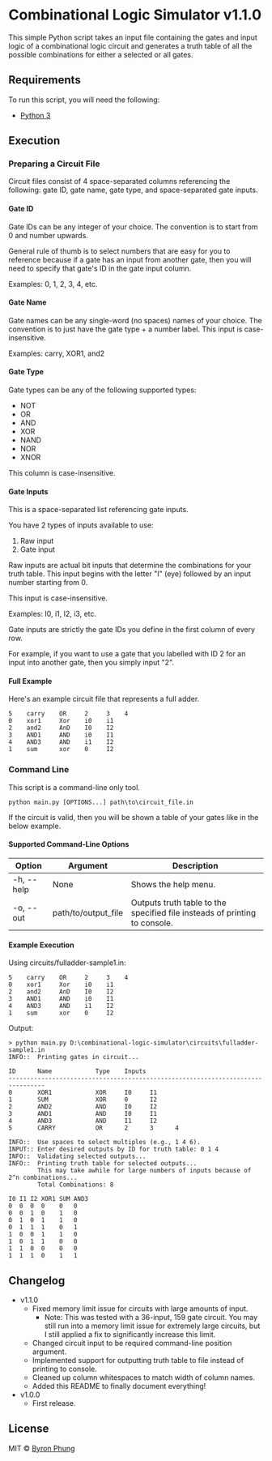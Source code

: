 # Combinational Logic Simulator v1.1.0

This simple Python script takes an input file containing the gates and input logic of a combinational logic circuit and generates a truth table of all the possible combinations for either a selected or all gates.

## Requirements

To run this script, you will need the following:
* [Python 3](https://www.python.org/downloads/)

## Execution

### Preparing a Circuit File

Circuit files consist of 4 space-separated columns referencing the following: gate ID, gate name, gate type, and space-separated gate inputs.

#### Gate ID

Gate IDs can be any integer of your choice. The convention is to start from 0 and number upwards.

General rule of thumb is to select numbers that are easy for you to reference because if a gate has an input from another gate, then you will need to specify that gate's ID in the gate input column.

Examples: 0, 1, 2, 3, 4, etc.

#### Gate Name

Gate names can be any single-word (no spaces) names of your choice. The convention is to just have the gate type + a number label. This input is case-insensitive.

Examples: carry, XOR1, and2

#### Gate Type

Gate types can be any of the following supported types:
* NOT
* OR
* AND
* XOR
* NAND
* NOR
* XNOR

This column is case-insensitive.

#### Gate Inputs

This is a space-separated list referencing gate inputs.

You have 2 types of inputs available to use:
1. Raw input
2. Gate input

Raw inputs are actual bit inputs that determine the combinations for your truth table. This input begins with the letter "I" (eye) followed by an input number starting from 0.

This input is case-insensitive.

Examples: I0, i1, I2, i3, etc.

Gate inputs are strictly the gate IDs you define in the first column of every row.

For example, if you want to use a gate that you labelled with ID 2 for an input into another gate, then you simply input "2".

#### Full Example

Here's an example circuit file that represents a full adder.

```
5    carry    OR     2     3    4
0    xor1     Xor    i0    i1
2    and2     AnD    I0    I2
3    AND1     AND    i0    I1
4    AND3     AND    i1    I2
1    sum      xor    0     I2
```

### Command Line

This script is a command-line only tool.

```
python main.py [OPTIONS...] path\to\circuit_file.in
```

If the circuit is valid, then you will be shown a table of your gates like in the below example.

#### Supported Command-Line Options

| Option     | Argument            | Description                                                                |
| ---------- | ------------------- | -------------------------------------------------------------------------- |
| -h, --help | None                | Shows the help menu.                                                       |
| -o, --out  | path/to/output_file | Outputs truth table to the specified file insteads of printing to console. |

#### Example Execution

Using circuits/fulladder-sample1.in:

```
5    carry    OR     2     3    4
0    xor1     Xor    i0    i1
2    and2     AnD    I0    I2
3    AND1     AND    i0    I1
4    AND3     AND    i1    I2
1    sum      xor    0     I2
```

Output:

```
> python main.py D:\combinational-logic-simulator\circuits\fulladder-sample1.in
INFO::  Printing gates in circuit...

ID      Name            Type    Inputs
--------------------------------------------------------------------------------
0       XOR1            XOR     I0     I1
1       SUM             XOR     0      I2
2       AND2            AND     I0     I2
3       AND1            AND     I0     I1
4       AND3            AND     I1     I2
5       CARRY           OR      2      3      4

INFO::  Use spaces to select multiples (e.g., 1 4 6).
INPUT:: Enter desired outputs by ID for truth table: 0 1 4
INFO::  Validating selected outputs...
INFO::  Printing truth table for selected outputs...
        This may take awhile for large numbers of inputs because of 2^n combinations...
        Total Combinations: 8

I0 I1 I2 XOR1 SUM AND3
0  0  0  0    0   0
0  0  1  0    1   0
0  1  0  1    1   0
0  1  1  1    0   1
1  0  0  1    1   0
1  0  1  1    0   0
1  1  0  0    0   0
1  1  1  0    1   1
```

## Changelog

* v1.1.0
  - Fixed memory limit issue for circuits with large amounts of input.
    * Note: This was tested with a 36-input, 159 gate circuit. You may still run into a memory limit issue for extremely large circuits, but I still applied a fix to significantly increase this limit.
  - Changed circuit input to be required command-line position argument.
  - Implemented support for outputting truth table to file instead of printing to console.
  - Cleaned up column whitespaces to match width of column names.
  - Added this README to finally document everything!
* v1.0.0
  - First release.

## License

MIT © [Byron Phung](https://www.byronphung.com)